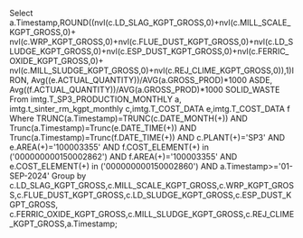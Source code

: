 Select a.Timestamp,ROUND((nvl(c.LD_SLAG_KGPT_GROSS,0)+nvl(c.MILL_SCALE_KGPT_GROSS,0)+
nvl(c.WRP_KGPT_GROSS,0)+nvl(c.FLUE_DUST_KGPT_GROSS,0)+nvl(c.LD_SLUDGE_KGPT_GROSS,0)+nvl(c.ESP_DUST_KGPT_GROSS,0)+nvl(c.FERRIC_OXIDE_KGPT_GROSS,0)+
nvl(c.MILL_SLUDGE_KGPT_GROSS,0)+nvl(c.REJ_CLIME_KGPT_GROSS,0)),1)IRON,
 Avg((e.ACTUAL_QUANTITY))/AVG(a.GROSS_PROD)*1000 ASDE,
 Avg((f.ACTUAL_QUANTITY))/AVG(a.GROSS_PROD)*1000 SOLID_WASTE
 From imtg.T_SP3_PRODUCTION_MONTHLY a,
 imtg.t_sinter_rm_kgpt_monthly c,imtg.T_COST_DATA e,imtg.T_COST_DATA f
Where  TRUNC(a.Timestamp)=TRUNC(c.DATE_MONTH(+)) AND Trunc(a.Timestamp)=Trunc(e.DATE_TIME(+)) AND Trunc(a.Timestamp)=Trunc(f.DATE_TIME(+)) 
AND  c.PLANT(+)='SP3' 
AND  e.AREA(+)='100003355' AND f.COST_ELEMENT(+) in ('000000000150002862') AND  f.AREA(+)='100003355' AND e.COST_ELEMENT(+) in ('000000000150002860')
AND a.Timestamp>='01-SEP-2024'
Group by c.LD_SLAG_KGPT_GROSS,c.MILL_SCALE_KGPT_GROSS,c.WRP_KGPT_GROSS,c.FLUE_DUST_KGPT_GROSS,c.LD_SLUDGE_KGPT_GROSS,c.ESP_DUST_KGPT_GROSS,
c.FERRIC_OXIDE_KGPT_GROSS,c.MILL_SLUDGE_KGPT_GROSS,c.REJ_CLIME_KGPT_GROSS,a.Timestamp;
